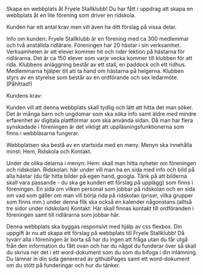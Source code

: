 Skapa en webbplats åt Fryele Stallklubb! 
Du har fått i uppdrag att skapa en webbplats åt en lite förening som driver en ridskola. 

Kunden har ett antal krav men vill även ha ditt förslag på vissa delar.

Info om kunden:
Fryele Stallklubb är en förening med ca 300 medlemmar och två anställda ridlärare. Föreningen har 20 hästar i sin verksamhet. Verksamheten är att elever kommer hit och rider lektion på hästarna för ridlärarna. Det är ca 150 elever som varje vecka kommer till klubben för att rida. Klubbens anläggning består av ett stall, en paddock och ett ridhus. Medlemmarna hjälper till att ta hand om hästarna på helgerna. Klubben styrs av en styrelse som består av en ordförande och sex ledarmöte. (Påhittad!)

Kundens krav:

Kunden vill att denna webbplats skall tydlig och lätt att hitta det man söker. Det är många barn och ungdomar som ska söka info samt äldre med mindre erfarenhet av digitala plattformar som ska använda sidan. Då man har flera synskadade i föreningen är det viktigt att uppläsningsfunktionerna som finns i webbläsarna fungerar.

Webbplatsen ska bestå av en startsida med en meny.
Menyn ska innehålla minst: Hem, Ridskola och Kontakt.

Under de olika delarna i menyn:
Hem: skall man hitta nyheter om föreningen och ridskolan. 
Ridskolan: här under vill man ha en sida med info och bild på alla hästar (du får hitta bilder på egen hand, googla. Tänk på att bilderna skall vara passande - du ska ge kunden ett förslag på upplägg) som finns i föreningen. En sida om vilken personal som jobbar på ridskolan och en sida om vad som gäller om man vill börja rida på ridskolan (priser, vilka grupper som finns mm.) under denna flik ska också en kalender någonstans.(alltså tre sidor under ridskolan)
Kontakt: Här skall finnas kontakt till ordföranden i föreningen samt till ridlärarna som jobbar här.

Denna webbplats ska byggas responsivt med hjälp av css flexbox.
Din uppgift är nu att skapa ett förslag på webbplats till Fryele Stallklubb! Då tyvärr alla i föreningen är borta så har du ingen att fråga utan du får utgå från den information du fått ovan och har du något du funderar över så skall du skriva ner det i ett word-dokument som du som du bifoga i din inlämning. Du lämnar in din sida genererad av githubPages samt ett word-dokument om du stött på funderingar och hur du tänker. 